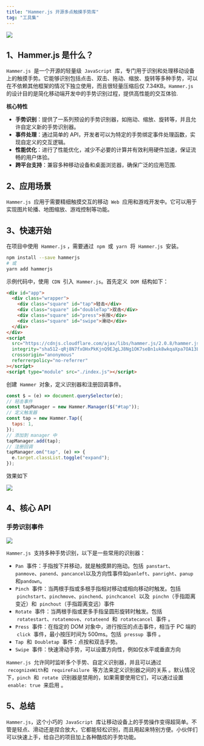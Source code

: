 ```yaml
---
title: "Hammer.js 开源多点触摸手势库"
tag: "工具集"
---
```


<img src="../imgs/76/01.webp" />

## 1、Hammer.js 是什么？

`Hammer.js`  是一个开源的轻量级  `JavaScript`  库，专门用于识别和处理移动设备上的触摸手势。它能够识别包括点击、双击、拖动、缩放、旋转等多种手势，可以在不依赖其他框架的情况下独立使用，而且很轻量压缩后仅 7.34KB。`Hammer.js`  的设计目的是简化移动端开发中的手势识别过程，提供高性能的交互体验.

**核心特性**

- **手势识别**：提供了一系列预设的手势识别器，如拖动、缩放、旋转等，并且允许自定义新的手势识别器。
- **事件处理**：通过简单的 API，开发者可以为特定的手势绑定事件处理函数，实现自定义的交互逻辑。
- **性能优化**：进行了性能优化，减少不必要的计算并有效利用硬件加速，保证流畅的用户体验。
- **跨平台支持**：兼容多种移动设备和桌面浏览器，确保广泛的应用范围.

## 2、应用场景

`Hammer.js`  应用于需要精细触摸交互的移动  `Web`  应用和游戏开发中。它可以用于实现图片轮播、地图缩放、游戏控制等功能。

## 3、快速开始

在项目中使用  `Hammer.js` ，需要通过  `npm`  或  `yarn`  将  `Hammer.js`  安装。

```sh
npm install --save hammerjs
# 或
yarn add hammerjs
```

示例代码中，使用  `CDN`  引入  `Hammer.js`。首先定义  `DOM`  结构如下：

```html
<div id="app">
  <div class="wrapper">
    <div class="square" id="tap">轻击</div>
    <div class="square" id="doubleTap">双击</div>
    <div class="square" id="press">长按</div>
    <div class="square" id="swipe">滑动</div>
  </div>
</div>
<script
  src="https://cdnjs.cloudflare.com/ajax/libs/hammer.js/2.0.8/hammer.js"
  integrity="sha512-qRj8N7fxOHxPkKjnQ9EJgLJ8Ng1OK7seBn1uk8wkqaXpa7OA13LO6txQ7+ajZonyc9Ts4K/ugXljevkFTUGBcw=="
  crossorigin="anonymous"
  referrerpolicy="no-referrer"
></script>
<script type="module" src="./index.js"></script>
```

创建  `Hammer`  对象，定义识别器和注册回调事件。

```js
const $ = (e) => document.querySelector(e);
// 轻击事件
const tapManager = new Hammer.Manager($("#tap"));
// 定义触发器
const tap = new Hammer.Tap({
  taps: 1,
});
// 添加到 manager 中
tapManager.add(tap);
// 注册回调
tapManager.on("tap", (e) => {
  e.target.classList.toggle("expand");
});
```

效果如下

<img src="../imgs/76/01.gif" />

## 4、核心 API

### 手势识别事件

<img src="../imgs/76/02.webp" />

`Hammer.js`  支持多种手势识别，以下是一些常用的识别器：

- `Pan`  事件：手指按下并移动，就是触摸屏的拖动。包括  `panstart`、`panmove`、`panend`、`pancancel`以及方向性事件如`panleft`、`panright`、`panup`和`pandown`。
- `Pinch`  事件：当两根手指或多根手指相对移动或相向移动时触发。包括  `pinchstart`、`pinchmove`、`pinchend`、`pinchcancel`  以及  `pinchn`（手指距离变近）和  `pinchout`（手指距离变远）事件
- `Rotate`  事件：当两根手指或更多手指呈圆形旋转时触发。包括  `rotatestart`、`rotatemove`、`rotateend`  和  `rotatecancel`  事件 。
- `Press`  事件：在指定的 DOM 对象中，进行按压的点击事件，相当于 PC 端的  `click`  事件，最小按压时间为 500ms。包括  `pressup`  事件 。
- `Tap`  和  `Doubletap`  事件：点按和双击手势。
- `Swipe`  事件：快速滑动手势，可以设置方向性，例如仅水平或垂直方向

`Hammer.js`  允许同时监听多个手势、自定义识别器，并且可以通过  `recognizeWith`和  `requireFailure`  等方法来定义识别器之间的关系 。默认情况下，`pinch`  和  `rotate`  识别器是禁用的，如果需要使用它们，可以通过设置  `enable: true`  来启用 。

## 5、总结

`Hammer.js`，这个小巧的  `JavaScript`  库让移动设备上的手势操作变得超简单。不管是轻点、滑动还是捏合放大，它都能轻松识别，而且用起来特别方便。小伙伴们可以快速上手，给自己的项目加上各种酷炫的手势功能。
